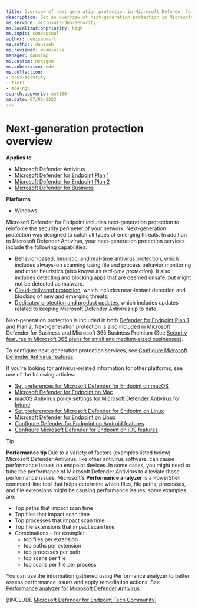 ```yaml
---
title: Overview of next-generation protection in Microsoft Defender for Endpoint
description: Get an overview of next-generation protection in Microsoft Defender for Endpoint. Reinforce the security perimeter of your network by using next-generation protection designed to catch all types of emerging threats.
ms.service: microsoft-365-security
ms.localizationpriority: high
ms.topic: conceptual
author: denisebmsft
ms.author: deniseb
ms.reviewer: mkaminska
manager: dansimp
ms.custom: nextgen
ms.subservice: mde
ms.collection: 
- m365-security
- tier1
- mde-ngp
search.appverid: met150
ms.date: 07/05/2023
---
```


# Next-generation protection overview

**Applies to**

- Microsoft Defender Antivirus
- [Microsoft Defender for Endpoint Plan 1](https://go.microsoft.com/fwlink/p/?linkid=2154037)
- [Microsoft Defender for Endpoint Plan 2](https://go.microsoft.com/fwlink/p/?linkid=2154037)
- [Microsoft Defender for Business](../defender-business/index.yml)

**Platforms**
- Windows

Microsoft Defender for Endpoint includes next-generation protection to reinforce the security perimeter of your network. Next-generation protection was designed to catch all types of emerging threats. In addition to Microsoft Defender Antivirus, your next-generation protection services include the following capabilities:

- [Behavior-based, heuristic, and real-time antivirus protection](configure-protection-features-microsoft-defender-antivirus.md), which includes always-on scanning using file and process behavior monitoring and other heuristics (also known as *real-time protection*). It also includes detecting and blocking apps that are deemed unsafe, but might not be detected as malware.
- [Cloud-delivered protection](cloud-protection-microsoft-defender-antivirus.md), which includes near-instant detection and blocking of new and emerging threats.
- [Dedicated protection and product updates](microsoft-defender-antivirus-updates.md), which includes updates related to keeping Microsoft Defender Antivirus up to date.

Next-generation protection is included in both [Defender for Endpoint Plan 1 and Plan 2](defender-endpoint-plan-1-2.md). Next-generation protection is also included in Microsoft Defender for Business and Microsoft 365 Business Premium (See [Security features in Microsoft 365 plans for small and medium-sized businesses](../defender-business/compare-mdb-m365-plans.md)).

To configure next-generation protection services, see [Configure Microsoft Defender Antivirus features](configure-microsoft-defender-antivirus-features.md).

If you're looking for antivirus-related information for other platforms, see one of the following articles:

- [Set preferences for Microsoft Defender for Endpoint on macOS](mac-preferences.md)
- [Microsoft Defender for Endpoint on Mac](microsoft-defender-endpoint-mac.md)
- [macOS Antivirus policy settings for Microsoft Defender Antivirus for Intune](/mem/intune/protect/antivirus-microsoft-defender-settings-macos)
- [Set preferences for Microsoft Defender for Endpoint on Linux](linux-preferences.md)
- [Microsoft Defender for Endpoint on Linux](microsoft-defender-endpoint-linux.md)
- [Configure Defender for Endpoint on Android features](android-configure.md)
- [Configure Microsoft Defender for Endpoint on iOS features](ios-configure-features.md)

> [!TIP]
> **Performance tip** Due to a variety of factors (examples listed below) Microsoft Defender Antivirus, like other antivirus software, can cause performance issues on endpoint devices. In some cases, you might need to tune the performance of Microsoft Defender Antivirus to alleviate those performance issues. Microsoft's **Performance analyzer** is a PowerShell command-line tool that helps determine which files, file paths, processes, and file extensions might be causing performance issues; some examples are:
>
> - Top paths that impact scan time
> - Top files that impact scan time
> - Top processes that impact scan time
> - Top file extensions that impact scan time
> - Combinations – for example:
>   - top files per extension
>   - top paths per extension
>   - top processes per path
>   - top scans per file
>   - top scans per file per process
>
> You can use the information gathered using Performance analyzer to better assess performance issues and apply remediation actions. 
> See [Performance analyzer for Microsoft Defender Antivirus](tune-performance-defender-antivirus.md).


[!INCLUDE [Microsoft Defender for Endpoint Tech Community](../../includes/defender-mde-techcommunity.md)]
